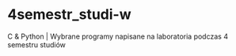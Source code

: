 # 4semestr_studi-w
C &amp; Python | Wybrane programy napisane na laboratoria podczas 4 semestru studiów
